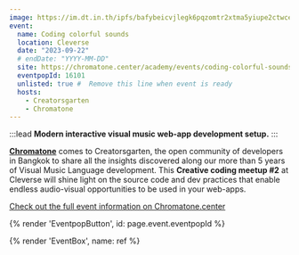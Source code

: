 ```yaml
---
image: https://im.dt.in.th/ipfs/bafybeicvjlegk6pqzomtr2xtma5yiupe2ctwcej3uogozyjc7uvfw2fbay/Main_1200x1200.jpg
event:
  name: Coding colorful sounds
  location: Cleverse
  date: "2023-09-22"
  # endDate: "YYYY-MM-DD"
  site: https://chromatone.center/academy/events/coding-colorful-sounds/
  eventpopId: 16101
  unlisted: true #  Remove this line when event is ready
  hosts:
    - Creatorsgarten
    - Chromatone
---
```


:::lead
**Modern interactive visual music web-app development setup.**
:::

[**Chromatone**](https://chromatone.center/) comes to Creatorsgarten, the open community of developers in Bangkok to share all the insights discovered along our more than 5 years of Visual Music Language development. This **Creative coding meetup #2** at Cleverse will shine light on the source code and dev practices that enable endless audio-visual opportunities to be used in your web-apps.

[Check out the full event information on Chromatone.center](https://chromatone.center/academy/events/coding-colorful-sounds/)

{% render 'EventpopButton', id: page.event.eventpopId %}

{% render 'EventBox', name: ref %}
